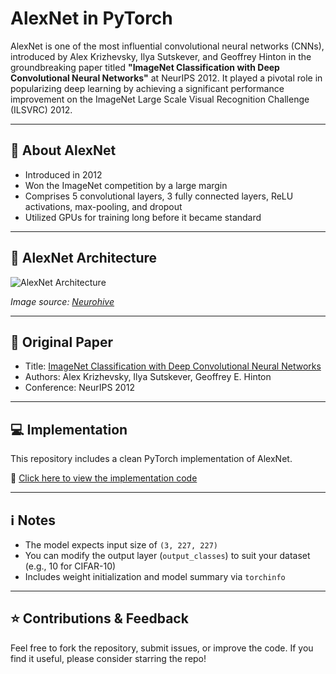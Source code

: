 
# AlexNet in PyTorch

AlexNet is one of the most influential convolutional neural networks (CNNs), introduced by Alex Krizhevsky, Ilya Sutskever, and Geoffrey Hinton in the groundbreaking paper titled **"ImageNet Classification with Deep Convolutional Neural Networks"** at NeurIPS 2012. It played a pivotal role in popularizing deep learning by achieving a significant performance improvement on the ImageNet Large Scale Visual Recognition Challenge (ILSVRC) 2012.

---

## 🧠 About AlexNet

- Introduced in 2012
- Won the ImageNet competition by a large margin
- Comprises 5 convolutional layers, 3 fully connected layers, ReLU activations, max-pooling, and dropout
- Utilized GPUs for training long before it became standard

---

## 📐 AlexNet Architecture

![AlexNet Architecture](https://neurohive.io/wp-content/uploads/2018/11/alexnet-architecture.png)

*Image source: [Neurohive](https://neurohive.io/en/popular-networks/alexnet/)*

---

## 📄 Original Paper
- Title: [ImageNet Classification with Deep Convolutional Neural Networks](https://proceedings.neurips.cc/paper_files/paper/2012/file/c399862d3b9d6b76c8436e924a68c45b-Paper.pdf)
- Authors: Alex Krizhevsky, Ilya Sutskever, Geoffrey E. Hinton
- Conference: NeurIPS 2012

---

## 💻 Implementation

This repository includes a clean PyTorch implementation of AlexNet.

🔗 [Click here to view the implementation code](./alexnet_model_tutorial.py)

---

## ℹ️ Notes

- The model expects input size of `(3, 227, 227)`
- You can modify the output layer (`output_classes`) to suit your dataset (e.g., 10 for CIFAR-10)
- Includes weight initialization and model summary via `torchinfo`

---

## ⭐️ Contributions & Feedback

Feel free to fork the repository, submit issues, or improve the code. If you find it useful, please consider starring the repo!
